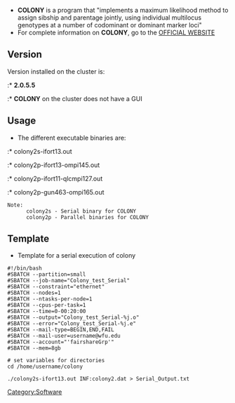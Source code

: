   - **COLONY** is a program that "implements a maximum likelihood method
    to assign sibship and parentage jointly, using individual multilocus
    genotypes at a number of codominant or dominant marker loci"
  - For complete information on **COLONY**, go to the [OFFICIAL
    WEBSITE](http://www.zsl.org/science/software/colony)

## Version

Version installed on the cluster is:

:\* **2.0.5.5**

:\* **COLONY** on the cluster does not have a GUI

## Usage

  - The different executable binaries are:

:\* colony2s-ifort13.out

:\* colony2p-ifort13-ompi145.out

:\* colony2p-ifort11-qlcmpi127.out

:\* colony2p-gun463-ompi165.out

    Note:
          colony2s - Serial binary for COLONY
          colony2p - Parallel binaries for COLONY

## Template

  - Template for a serial execution of colony

<!-- end list -->

    #!/bin/bash
    #SBATCH --partition=small
    #SBATCH --job-name="Colony_test_Serial"
    #SBATCH --constraint="ethernet"
    #SBATCH --nodes=1
    #SBATCH --ntasks-per-node=1
    #SBATCH --cpus-per-task=1
    #SBATCH --time=0-00:20:00
    #SBATCH --output="Colony_test_Serial-%j.o"
    #SBATCH --error="Colony_test_Serial-%j.e"
    #SBATCH --mail-type=BEGIN,END,FAIL
    #SBATCH --mail-user=username@wfu.edu
    #SBATCH --account="'fairshareGrp'"
    #SBATCH --mem=8gb

    # set variables for directories
    cd /home/username/colony

    ./colony2s-ifort13.out INF:colony2.dat > Serial_Output.txt

[Category:Software](Category:Software "wikilink")
